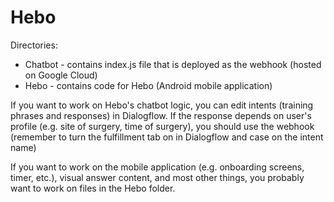 # Hebo


Directories:
- Chatbot - contains index.js file that is deployed as the webhook (hosted on Google Cloud)
- Hebo - contains code for Hebo (Android mobile application)


If you want to work on Hebo's chatbot logic, you can edit intents (training phrases and responses) in Dialogflow. If the response depends on user's profile (e.g. site of surgery, time of surgery), you should use the webhook (remember to turn the fulfillment tab on in Dialogflow and case on the intent name)

If you want to work on the mobile application (e.g. onboarding screens, timer, etc.), visual answer content, and most other things, you probably want to work on files in the Hebo folder.
